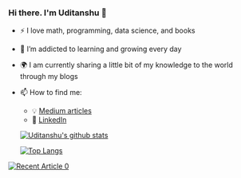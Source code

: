 ### Hi there. I'm Uditanshu 👋

<!--
**udit22022000/udit22022000** is a ✨ _special_ ✨ repository because its `README.md` (this file) appears on your GitHub profile.

Here are some ideas to get you started:

- 🔭 I’m currently working on ...
- 🌱 I’m currently learning ...
- 👯 I’m looking to collaborate on ...
- 🤔 I’m looking for help with ...
- 💬 Ask me about ...
- 📫 How to reach me: ...
- 😄 Pronouns: ...
- ⚡ Fun fact: ...
-->


- :zap: I love math, programming, data science, and books
- 🌱 I’m addicted to learning and growing every day
- :earth_africa: I am currently sharing a little bit of my knowledge to the world through my blogs
- 📫 How to find me: 
  - :bulb: [Medium articles](https://medium.com/@ping2udit)
  - :office: [LinkedIn](https://www.linkedin.com/in/uditanshu-kumar-611606149/)
 
  
  
  [![Uditanshu's github stats](https://github-readme-stats.vercel.app/api?username=udit22022000&count_private=true&show_icons=true&theme=radical&hide_rank=false)](https://github.com/udit22022000/github-readme-stats)
  
  
  
  [![Top Langs](https://github-readme-stats.vercel.app/api/top-langs/?username=udit22022000)](https://github.com/udit22022000/github-readme-stats)


<a target="_blank" href="https://github-readme-medium-recent-article.vercel.app/medium/@ping2udit/0"><img src="https://github-readme-medium-recent-article.vercel.app/medium/@ping2udit/0" alt="Recent Article 0">
